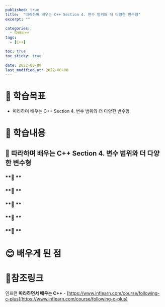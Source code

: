 ```yaml
---
published: true
title:  "따라하며 배우는 C++ Section 4. 변수 범위와 더 다양한 변수형"
excerpt: ""

categories:
  - 따배씨++
tags:
  - [C++]

toc: true
toc_sticky: true
 
date: 2022-00-00
last_modified_at: 2022-00-00
---
```


# 🤔 학습목표
- 따라하며 배우는 C++ Section 4. 변수 범위와 더 다양한 변수형

# 📃 학습내용
## 📍 **따라하며 배우는 C++ Section 4. 변수 범위와 더 다양한 변수형**

### **🌱 **

### **🌱 **

### **🌱 **

### **🌱 **

### **🌱 **


# 😊 배우게 된 점


# 📌참조링크
인프런 **따라하면서 배우는 C++** - [https://www.inflearn.com/course/following-c-plus](https://www.inflearn.com/course/following-c-plus)